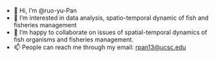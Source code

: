 - 👋 Hi, I’m @ruo-yu-Pan
- 👀 I’m interested in data analysis, spatio-temporal dynamic of fish and fisheries management 
- 💞️ I’m happy to collaborate on issues of spatial-temporal dynamics of fish organisms and fisheries management.
- 📫 People can reach me through my email: rpan13@ucsc.edu

<!---
ruo-yu-Pan/ruo-yu-Pan is a ✨ special ✨ repository because its `README.md` (this file) appears on your GitHub profile.
You can click the Preview link to take a look at your changes.
--->
